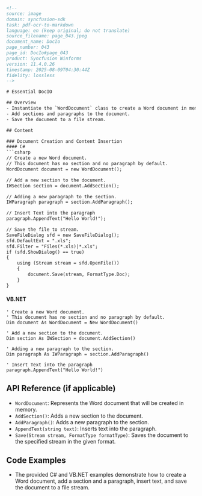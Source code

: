 ```html
<!-- 
source: image
domain: syncfusion-sdk
task: pdf-ocr-to-markdown
language: en (keep original; do not translate)
source_filename: page_043.jpeg
document_name: DocIo
page_number: 043
page_id: DocIo#page_043
product: Syncfusion Winforms
version: 11.4.0.26
timestamp: 2025-08-09T04:30:44Z
fidelity: lossless
-->

# Essential DocIO

## Overview
- Instantiate the `WordDocument` class to create a Word document in memory.
- Add sections and paragraphs to the document.
- Save the document to a file stream.

## Content

### Document Creation and Content Insertion
#### C#
```csharp
// Create a new Word document.
// This document has no section and no paragraph by default.
WordDocument document = new WordDocument();

// Add a new section to the document.
IWSection section = document.AddSection();

// Adding a new paragraph to the section.
IWParagraph paragraph = section.AddParagraph();

// Insert Text into the paragraph
paragraph.AppendText("Hello World!");

// Save the file to stream.
SaveFileDialog sfd = new SaveFileDialog();
sfd.DefaultExt = ".xls";
sfd.Filter = "Files(*.xls)|*.xls";
if (sfd.ShowDialog() == true)
{
    using (Stream stream = sfd.OpenFile())
    {
        document.Save(stream, FormatType.Doc);
    }
}
```

#### VB.NET
```vb.net
' Create a new Word document.
' This document has no section and no paragraph by default.
Dim document As WordDocument = New WordDocument()

' Add a new section to the document.
Dim section As IWSection = document.AddSection()

' Adding a new paragraph to the section.
Dim paragraph As IWParagraph = section.AddParagraph()

' Insert Text into the paragraph
paragraph.AppendText("Hello World!")
```

## API Reference (if applicable)
- `WordDocument`: Represents the Word document that will be created in memory.
- `AddSection()`: Adds a new section to the document.
- `AddParagraph()`: Adds a new paragraph to the section.
- `AppendText(string text)`: Inserts text into the paragraph.
- `Save(Stream stream, FormatType formatType)`: Saves the document to the specified stream in the given format.

## Code Examples
- The provided C# and VB.NET examples demonstrate how to create a Word document, add a section and a paragraph, insert text, and save the document to a file stream.

<!-- tags: [Syncfusion Winforms, DocIO, WordDocument, section, paragraph, text insertion, file saving] keywords: [WordDocument, AddSection, AddParagraph, AppendText, SaveFileDialog, Stream, FormatType, DocIO] -->
```